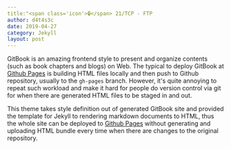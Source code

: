```yaml
---
title:"<span class='icon'>🔒</span> 21/TCP - FTP
author: d4t4s3c
date: 2019-04-27
category: Jekyll
layout: post
---
```


GitBook is an amazing frontend style to present and organize contents (such as book chapters
and blogs) on Web. The typical to deploy GitBook at [Github Pages][1]
is building HTML files locally and then push to Github repository, usually to the `gh-pages`
branch. However, it's quite annoying to repeat such workload and make it hard for people do
version control via git for when there are generated HTML files to be staged in and out.

This theme takes style definition out of generated GitBook site and provided the template
for Jekyll to rendering markdown documents to HTML, thus the whole site can be deployed
to [Github Pages][1] without generating and uploading HTML bundle every time when there are
changes to the original repository.

[1]: https://pages.github.com
